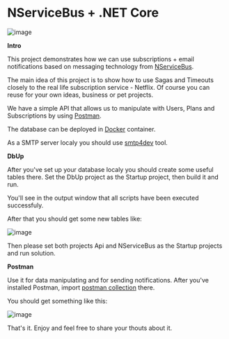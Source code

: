 # NServiceBus + .NET Core
![image](https://user-images.githubusercontent.com/16143411/184549524-91da71bb-1c37-4860-a918-1a494a5e7934.png)

**Intro**

This project demonstrates how we can use subscriptions + email notifications based on messaging technology from [NServiceBus](https://particular.net/nservicebus).

The main idea of this project is to show how to use Sagas and Timeouts closely to the real life subscription service - Netflix. Of course you can reuse for your own ideas, business or pet projects.

We have a simple API that allows us to manipulate with Users, Plans and Subscriptions by using [Postman](https://www.postman.com/).

The database can be deployed in [Docker](https://hub.docker.com/_/microsoft-mssql-server) container.

As a SMTP server localy you should use [smtp4dev](https://github.com/rnwood/smtp4dev) tool.

**DbUp**

After you've set up your database localy you should create some useful tables there. Set the DbUp project as the Startup project, then build it and run. 

You'll see in the output window that all scripts have been executed successfuly.

After that you should get some new tables like:

![image](https://user-images.githubusercontent.com/16143411/184550231-fa0321e1-710a-4bcd-a245-8323e50661cc.png)

Then please set both projects Api and NServiceBus as the Startup projects and run solution.

**Postman**

Use it for data manipulating and for sending notifications. After you've installed Postman, import [postman collection](https://github.com/arsodrummer/Netflix/blob/master/Postman/Netflix.postman_collection.json) there.

You should get something like this:

![image](https://user-images.githubusercontent.com/16143411/184550296-0c4a9f2b-4550-48f5-b908-df506ca3a669.png)

That's it. Enjoy and feel free to share your thouts about it.
